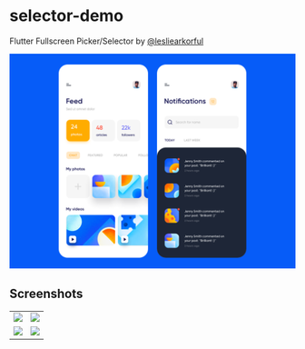 # selector-demo

Flutter Fullscreen Picker/Selector by [@lesliearkorful](https://twitter.com/lesliearkorful)

<img src="https://github.com/lesliearkorful/Flutter-Social-App-UI/blob/master/reference.png?raw=true" />

## Screenshots
<table>
  <tr>
    <td>
      <img src="https://github.com/lesliearkorful/selector-demo/blob/master/default.png?raw=true" />
    </td>
    <td>
      <img src="https://github.com/lesliearkorful/selector-demo/blob/master/list.png?raw=true" />
    </td>
  </tr>
  <tr>
    <td>
      <img src="https://github.com/lesliearkorful/selector-demo/blob/master/list-selected.png?raw=true" />
    </td>
    <td>
      <img src="https://github.com/lesliearkorful/selector-demo/blob/master/default-with-selected.png?raw=true" />
    </td>
  </tr>
</table>